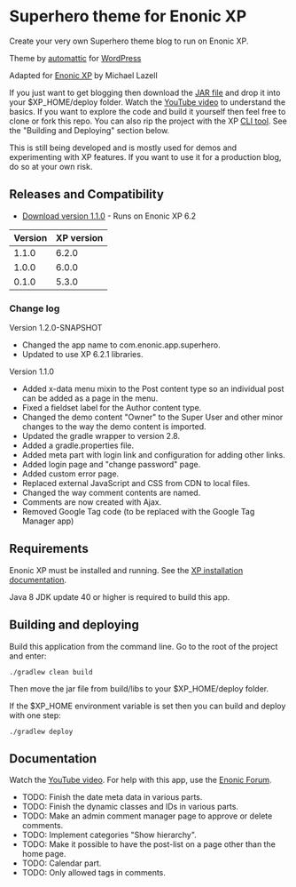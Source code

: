 # Superhero theme for Enonic XP

Create your very own Superhero theme blog to run on Enonic XP.

Theme by [automattic](https://profiles.wordpress.org/automattic/) for [WordPress](https://wordpress.com/themes/)

Adapted for [Enonic XP](https://github.com/enonic/xp) by Michael Lazell

If you just want to get blogging then download the [JAR file](http://repo.enonic.com/public/com/enonic/app/superhero/1.1.0/superhero-1.1.0.jar) 
and drop it into your $XP_HOME/deploy folder. Watch the [YouTube video](https://www.youtube.com/watch?v=YBOghlzIHDg) to understand the 
basics. If you want to explore the code and build it yourself then feel free to clone or fork this repo. You can also rip the project with 
the XP [CLI tool](http://xp.readthedocs.org/en/stable/reference/toolbox/init-project.html). See the "Building and Deploying" section below.

This is still being developed and is mostly used for demos and experimenting with XP features. If you want to use it for a production blog,
do so at your own risk.

## Releases and Compatibility

* [Download version 1.1.0](http://repo.enonic.com/public/com/enonic/theme/superhero/1.1.0/superhero-1.1.0.jar) - Runs on Enonic XP 6.2

| Version        | XP version |
| ------------- | ------------- |
| 1.1.0 | 6.2.0 |
| 1.0.0 | 6.0.0 |
| 0.1.0 | 5.3.0 |

### Change log

Version 1.2.0-SNAPSHOT

* Changed the app name to com.enonic.app.superhero. 
* Updated to use XP 6.2.1 libraries.

Version 1.1.0

* Added x-data menu mixin to the Post content type so an individual post can be added as a page in the menu.
* Fixed a fieldset label for the Author content type.
* Changed the demo content "Owner" to the Super User and other minor changes to the way the demo content is imported. 
* Updated the gradle wrapper to version 2.8.
* Added a gradle.properties file.
* Added meta part with login link and configuration for adding other links.
* Added login page and "change password" page.
* Added custom error page.
* Replaced external JavaScript and CSS from CDN to local files. 
* Changed the way comment contents are named.
* Comments are now created with Ajax.
* Removed Google Tag code (to be replaced with the Google Tag Manager app)


## Requirements

Enonic XP must be installed and running. See the [XP installation documentation](http://xp.readthedocs.org/en/stable/getstarted/index.html).

Java 8 JDK update 40 or higher is required to build this app.

## Building and deploying

Build this application from the command line. Go to the root of the project and enter:

    ./gradlew clean build

Then move the jar file from build/libs to your $XP_HOME/deploy folder. 

If the $XP_HOME environment variable is set then you can build and deploy with one step:

    ./gradlew deploy

## Documentation

Watch the [YouTube video](https://www.youtube.com/watch?v=YBOghlzIHDg). For help with this app, use the [Enonic Forum](https://discuss.enonic.com/).

* TODO: Finish the date meta data in various parts.
* TODO: Finish the dynamic classes and IDs in various parts.
* TODO: Make an admin comment manager page to approve or delete comments.
* TODO: Implement categories "Show hierarchy".
* TODO: Make it possible to have the post-list on a page other than the home page.
* TODO: Calendar part.
* TODO: Only allowed tags in comments.
